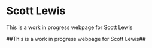 # Scott Lewis

This is a work in progress webpage for Scott Lewis

##This is a work in progress webpage for Scott Lewis##
